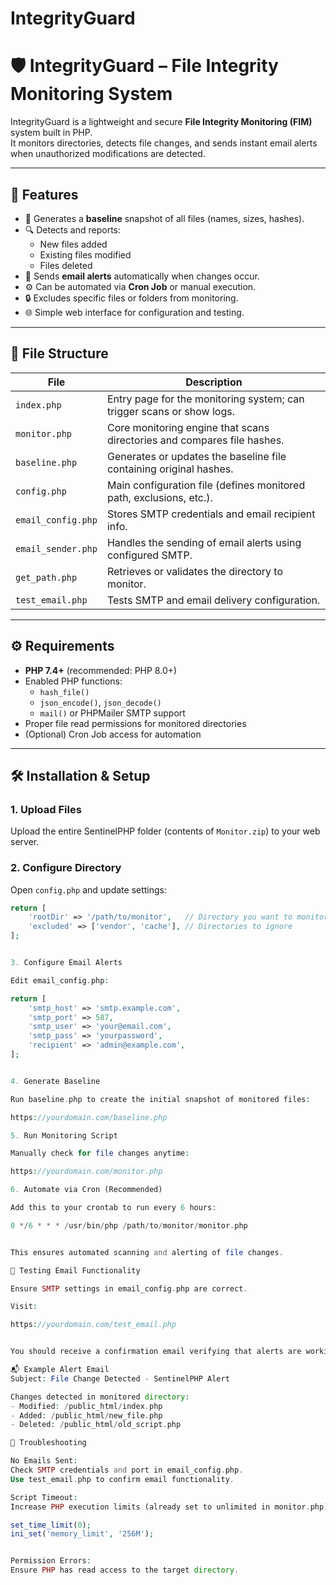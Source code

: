 # IntegrityGuard
# 🛡️ IntegrityGuard – File Integrity Monitoring System

IntegrityGuard is a lightweight and secure **File Integrity Monitoring (FIM)** system built in PHP.  
It monitors directories, detects file changes, and sends instant email alerts when unauthorized modifications are detected.

---

## 🚀 Features

- 🧠 Generates a **baseline** snapshot of all files (names, sizes, hashes).
- 🔍 Detects and reports:
  - New files added
  - Existing files modified
  - Files deleted
- 📧 Sends **email alerts** automatically when changes occur.
- ⚙️ Can be automated via **Cron Job** or manual execution.
- 🔒 Excludes specific files or folders from monitoring.
- 🌐 Simple web interface for configuration and testing.

---

## 🧩 File Structure

| File | Description |
|------|--------------|
| `index.php` | Entry page for the monitoring system; can trigger scans or show logs. |
| `monitor.php` | Core monitoring engine that scans directories and compares file hashes. |
| `baseline.php` | Generates or updates the baseline file containing original hashes. |
| `config.php` | Main configuration file (defines monitored path, exclusions, etc.). |
| `email_config.php` | Stores SMTP credentials and email recipient info. |
| `email_sender.php` | Handles the sending of email alerts using configured SMTP. |
| `get_path.php` | Retrieves or validates the directory to monitor. |
| `test_email.php` | Tests SMTP and email delivery configuration. |

---

## ⚙️ Requirements

- **PHP 7.4+** (recommended: PHP 8.0+)
- Enabled PHP functions:
  - `hash_file()`
  - `json_encode()`, `json_decode()`
  - `mail()` or PHPMailer SMTP support
- Proper file read permissions for monitored directories
- (Optional) Cron Job access for automation

---

## 🛠️ Installation & Setup

### 1. Upload Files
Upload the entire SentinelPHP folder (contents of `Monitor.zip`) to your web server.

### 2. Configure Directory
Open `config.php` and update settings:
```php
return [
    'rootDir' => '/path/to/monitor',   // Directory you want to monitor
    'excluded' => ['vendor', 'cache'], // Directories to ignore
];


3. Configure Email Alerts

Edit email_config.php:

return [
    'smtp_host' => 'smtp.example.com',
    'smtp_port' => 587,
    'smtp_user' => 'your@email.com',
    'smtp_pass' => 'yourpassword',
    'recipient' => 'admin@example.com',
];


4. Generate Baseline

Run baseline.php to create the initial snapshot of monitored files:

https://yourdomain.com/baseline.php

5. Run Monitoring Script

Manually check for file changes anytime:

https://yourdomain.com/monitor.php

6. Automate via Cron (Recommended)

Add this to your crontab to run every 6 hours:

0 */6 * * * /usr/bin/php /path/to/monitor/monitor.php


This ensures automated scanning and alerting of file changes.

🧪 Testing Email Functionality

Ensure SMTP settings in email_config.php are correct.

Visit:

https://yourdomain.com/test_email.php


You should receive a confirmation email verifying that alerts are working.

📬 Example Alert Email
Subject: File Change Detected - SentinelPHP Alert

Changes detected in monitored directory:
- Modified: /public_html/index.php
- Added: /public_html/new_file.php
- Deleted: /public_html/old_script.php

🧰 Troubleshooting

No Emails Sent:
Check SMTP credentials and port in email_config.php.
Use test_email.php to confirm email functionality.

Script Timeout:
Increase PHP execution limits (already set to unlimited in monitor.php):

set_time_limit(0);
ini_set('memory_limit', '256M');


Permission Errors:
Ensure PHP has read access to the target directory.
